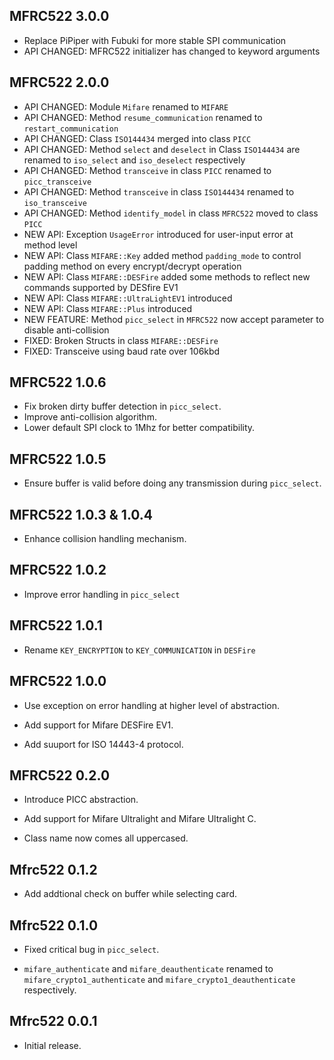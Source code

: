 ## MFRC522 3.0.0  ##

*   Replace PiPiper with Fubuki for more stable SPI communication
*   API CHANGED: MFRC522 initializer has changed to keyword arguments

## MFRC522 2.0.0  ##

*   API CHANGED: Module `Mifare` renamed to `MIFARE`
*   API CHANGED: Method `resume_communication` renamed to `restart_communication`
*   API CHANGED: Class `ISO144434` merged into class `PICC`
*   API CHANGED: Method `select` and `deselect` in Class `ISO144434` are renamed to `iso_select` and `iso_deselect` respectively
*   API CHANGED: Method `transceive` in class `PICC` renamed to `picc_transceive`
*   API CHANGED: Method `transceive` in class `ISO144434` renamed to `iso_transceive`
*   API CHANGED: Method `identify_model` in class `MFRC522` moved to class `PICC`
*   NEW API: Exception `UsageError` introduced for user-input error at method level
*   NEW API: Class `MIFARE::Key` added method `padding_mode` to control padding method on every encrypt/decrypt operation
*   NEW API: Class `MIFARE::DESFire` added some methods to reflect new commands supported by DESfire EV1
*   NEW API: Class `MIFARE::UltraLightEV1` introduced
*   NEW API: Class `MIFARE::Plus` introduced
*   NEW FEATURE: Method `picc_select` in `MFRC522` now accept parameter to disable anti-collision
*   FIXED: Broken Structs in class `MIFARE::DESFire`
*   FIXED: Transceive using baud rate over 106kbd

## MFRC522 1.0.6  ##

*   Fix broken dirty buffer detection in `picc_select`.
*   Improve anti-collision algorithm.
*   Lower default SPI clock to 1Mhz for better compatibility.

## MFRC522 1.0.5  ##

*   Ensure buffer is valid before doing any transmission during `picc_select`.

## MFRC522 1.0.3 & 1.0.4  ##

*   Enhance collision handling mechanism.

## MFRC522 1.0.2 ##

*   Improve error handling in `picc_select`

## MFRC522 1.0.1 ##

*   Rename `KEY_ENCRYPTION` to `KEY_COMMUNICATION` in `DESFire`

## MFRC522 1.0.0 ##

*   Use exception on error handling at higher level of abstraction.

*   Add support for Mifare DESFire EV1.

*   Add suuport for ISO 14443-4 protocol.

## MFRC522 0.2.0 ##

*   Introduce PICC abstraction.

*   Add support for Mifare Ultralight and Mifare Ultralight C.

*   Class name now comes all uppercased.

## Mfrc522 0.1.2 ##

*   Add addtional check on buffer while selecting card.

## Mfrc522 0.1.0 ##

*   Fixed critical bug in `picc_select`.

*   `mifare_authenticate` and `mifare_deauthenticate` renamed to
    `mifare_crypto1_authenticate` and `mifare_crypto1_deauthenticate` respectively.

## Mfrc522 0.0.1 ##

*   Initial release.
